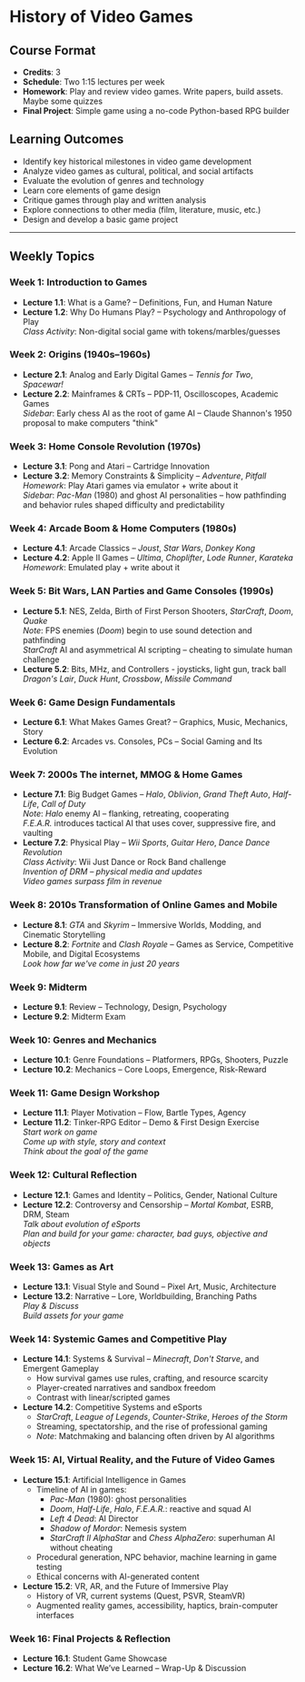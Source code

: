 # History of Video Games

## Course Format
- **Credits**: 3
- **Schedule**: Two 1:15 lectures per week
- **Homework**: Play and review video games. Write papers, build assets. Maybe some quizzes
- **Final Project**: Simple game using a no-code Python-based RPG builder

## Learning Outcomes
- Identify key historical milestones in video game development
- Analyze video games as cultural, political, and social artifacts
- Evaluate the evolution of genres and technology
- Learn core elements of game design
- Critique games through play and written analysis
- Explore connections to other media (film, literature, music, etc.)
- Design and develop a basic game project

---

## Weekly Topics

### Week 1: Introduction to Games
- **Lecture 1.1**: What is a Game? – Definitions, Fun, and Human Nature
- **Lecture 1.2**: Why Do Humans Play? – Psychology and Anthropology of Play  
  *Class Activity*: Non-digital social game with tokens/marbles/guesses

### Week 2: Origins (1940s–1960s)
- **Lecture 2.1**: Analog and Early Digital Games – *Tennis for Two*, *Spacewar!*
- **Lecture 2.2**: Mainframes & CRTs – PDP-11, Oscilloscopes, Academic Games  
  *Sidebar*: Early chess AI as the root of game AI – Claude Shannon's 1950 proposal to make computers "think"

### Week 3: Home Console Revolution (1970s)
- **Lecture 3.1**: Pong and Atari – Cartridge Innovation
- **Lecture 3.2**: Memory Constraints & Simplicity – *Adventure*, *Pitfall*  
  *Homework*: Play Atari games via emulator + write about it  
  *Sidebar*: *Pac-Man* (1980) and ghost AI personalities – how pathfinding and behavior rules shaped difficulty and predictability

### Week 4: Arcade Boom & Home Computers (1980s)
- **Lecture 4.1**: Arcade Classics – *Joust*, *Star Wars*, *Donkey Kong*
- **Lecture 4.2**: Apple II Games – *Ultima*, *Choplifter*, *Lode Runner*, *Karateka*  
  *Homework*: Emulated play + write about it

### Week 5: Bit Wars, LAN Parties and Game Consoles (1990s)
- **Lecture 5.1**: NES, Zelda, Birth of First Person Shooters, *StarCraft*, *Doom*, *Quake*  
  *Note*: FPS enemies (*Doom*) begin to use sound detection and pathfinding  
  *StarCraft* AI and asymmetrical AI scripting – cheating to simulate human challenge
- **Lecture 5.2**: Bits, MHz, and Controllers - joysticks, light gun, track ball  
  *Dragon's Lair*, *Duck Hunt*, *Crossbow*, *Missile Command*

### Week 6: Game Design Fundamentals
- **Lecture 6.1**: What Makes Games Great? – Graphics, Music, Mechanics, Story
- **Lecture 6.2**: Arcades vs. Consoles, PCs – Social Gaming and Its Evolution

### Week 7: 2000s The internet, MMOG & Home Games
- **Lecture 7.1**: Big Budget Games – *Halo*, *Oblivion*, *Grand Theft Auto*, *Half-Life*, *Call of Duty*  
  *Note*: *Halo* enemy AI – flanking, retreating, cooperating  
  *F.E.A.R.* introduces tactical AI that uses cover, suppressive fire, and vaulting
- **Lecture 7.2**: Physical Play – *Wii Sports*, *Guitar Hero*, *Dance Dance Revolution*  
  *Class Activity*: Wii Just Dance or Rock Band challenge  
  *Invention of DRM – physical media and updates*  
  *Video games surpass film in revenue*

### Week 8: 2010s Transformation of Online Games and Mobile
- **Lecture 8.1**: *GTA* and *Skyrim* – Immersive Worlds, Modding, and Cinematic Storytelling
- **Lecture 8.2**: *Fortnite* and *Clash Royale* – Games as Service, Competitive Mobile, and Digital Ecosystems  
  *Look how far we've come in just 20 years*

### Week 9: Midterm
- **Lecture 9.1**: Review – Technology, Design, Psychology
- **Lecture 9.2**: Midterm Exam

### Week 10: Genres and Mechanics
- **Lecture 10.1**: Genre Foundations – Platformers, RPGs, Shooters, Puzzle
- **Lecture 10.2**: Mechanics – Core Loops, Emergence, Risk-Reward

### Week 11: Game Design Workshop
- **Lecture 11.1**: Player Motivation – Flow, Bartle Types, Agency
- **Lecture 11.2**: Tinker-RPG Editor – Demo & First Design Exercise  
  *Start work on game*  
  *Come up with style, story and context*  
  *Think about the goal of the game*

### Week 12: Cultural Reflection
- **Lecture 12.1**: Games and Identity – Politics, Gender, National Culture
- **Lecture 12.2**: Controversy and Censorship – *Mortal Kombat*, ESRB, DRM, Steam  
  *Talk about evolution of eSports*  
  *Plan and build for your game: character, bad guys, objective and objects*

### Week 13: Games as Art
- **Lecture 13.1**: Visual Style and Sound – Pixel Art, Music, Architecture
- **Lecture 13.2**: Narrative – Lore, Worldbuilding, Branching Paths  
  *Play & Discuss*  
  *Build assets for your game*

### Week 14: Systemic Games and Competitive Play
- **Lecture 14.1**: Systems & Survival – *Minecraft*, *Don't Starve*, and Emergent Gameplay  
  - How survival games use rules, crafting, and resource scarcity  
  - Player-created narratives and sandbox freedom  
  - Contrast with linear/scripted games
- **Lecture 14.2**: Competitive Systems and eSports  
  - *StarCraft*, *League of Legends*, *Counter-Strike*, *Heroes of the Storm*  
  - Streaming, spectatorship, and the rise of professional gaming  
  - *Note*: Matchmaking and balancing often driven by AI algorithms

### Week 15: AI, Virtual Reality, and the Future of Video Games
- **Lecture 15.1**: Artificial Intelligence in Games  
  - Timeline of AI in games:  
    - *Pac-Man* (1980): ghost personalities  
    - *Doom*, *Half-Life*, *Halo*, *F.E.A.R.*: reactive and squad AI  
    - *Left 4 Dead*: AI Director  
    - *Shadow of Mordor*: Nemesis system  
    - *StarCraft II AlphaStar* and *Chess AlphaZero*: superhuman AI without cheating  
  - Procedural generation, NPC behavior, machine learning in game testing  
  - Ethical concerns with AI-generated content
- **Lecture 15.2**: VR, AR, and the Future of Immersive Play  
  - History of VR, current systems (Quest, PSVR, SteamVR)  
  - Augmented reality games, accessibility, haptics, brain-computer interfaces

### Week 16: Final Projects & Reflection
- **Lecture 16.1**: Student Game Showcase
- **Lecture 16.2**: What We’ve Learned – Wrap-Up & Discussion
